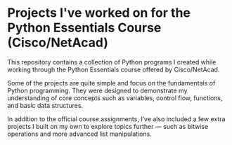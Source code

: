 # Projects I've worked on for the Python Essentials Course (Cisco/NetAcad)

This repository contains a collection of Python programs I created while working through the Python Essentials course offered by Cisco/NetAcad.

Some of the projects are quite simple and focus on the fundamentals of Python programming. They were designed to demonstrate my understanding of core concepts such as variables, control flow, functions, and basic data structures.

In addition to the official course assignments, I’ve also included a few extra projects I built on my own to explore topics further — such as bitwise operations and more advanced list manipulations.
